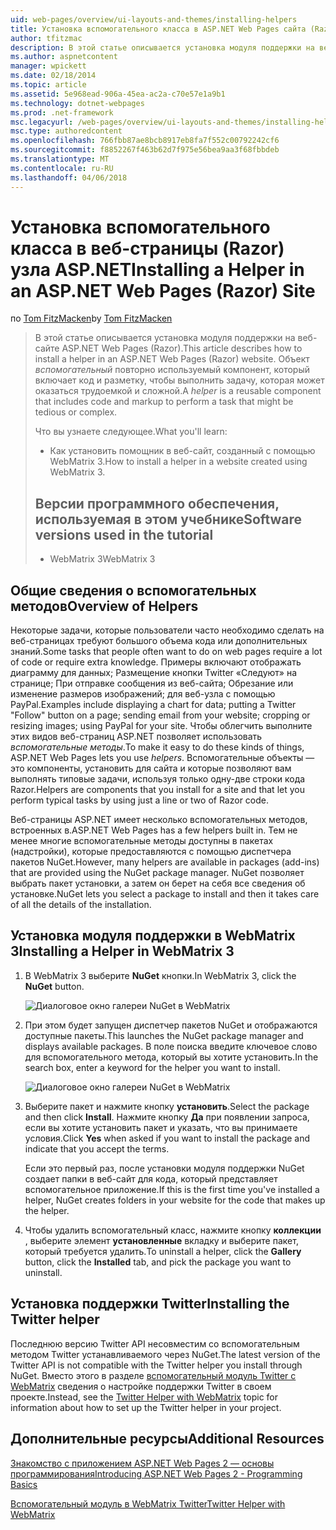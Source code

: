 ```yaml
---
uid: web-pages/overview/ui-layouts-and-themes/installing-helpers
title: Установка вспомогательного класса в ASP.NET Web Pages сайта (Razor) | Документы Microsoft
author: tfitzmac
description: В этой статье описывается установка модуля поддержки на веб-сайте ASP.NET Web Pages (Razor). Вспомогательный объект является компонентом для повторного использования, который включает код и разметку для каждого...
ms.author: aspnetcontent
manager: wpickett
ms.date: 02/18/2014
ms.topic: article
ms.assetid: 5e968ead-906a-45ea-ac2a-c70e57e1a9b1
ms.technology: dotnet-webpages
ms.prod: .net-framework
msc.legacyurl: /web-pages/overview/ui-layouts-and-themes/installing-helpers
msc.type: authoredcontent
ms.openlocfilehash: 766fbb87ae8bcb8917eb8fa7f552c00792242cf6
ms.sourcegitcommit: f8852267f463b62d7f975e56bea9aa3f68fbbdeb
ms.translationtype: MT
ms.contentlocale: ru-RU
ms.lasthandoff: 04/06/2018
---
```

<a name="installing-a-helper-in-an-aspnet-web-pages-razor-site"></a><span data-ttu-id="0613e-104">Установка вспомогательного класса в веб-страницы (Razor) узла ASP.NET</span><span class="sxs-lookup"><span data-stu-id="0613e-104">Installing a Helper in an ASP.NET Web Pages (Razor) Site</span></span>
====================
<span data-ttu-id="0613e-105">по [Tom FitzMacken](https://github.com/tfitzmac)</span><span class="sxs-lookup"><span data-stu-id="0613e-105">by [Tom FitzMacken](https://github.com/tfitzmac)</span></span>

> <span data-ttu-id="0613e-106">В этой статье описывается установка модуля поддержки на веб-сайте ASP.NET Web Pages (Razor).</span><span class="sxs-lookup"><span data-stu-id="0613e-106">This article describes how to install a helper in an ASP.NET Web Pages (Razor) website.</span></span> <span data-ttu-id="0613e-107">Объект *вспомогательный* повторно используемый компонент, который включает код и разметку, чтобы выполнить задачу, которая может оказаться трудоемкой и сложной.</span><span class="sxs-lookup"><span data-stu-id="0613e-107">A *helper* is a reusable component that includes code and markup to perform a task that might be tedious or complex.</span></span>
> 
> <span data-ttu-id="0613e-108">Что вы узнаете следующее.</span><span class="sxs-lookup"><span data-stu-id="0613e-108">What you'll learn:</span></span>
> 
> - <span data-ttu-id="0613e-109">Как установить помощник в веб-сайт, созданный с помощью WebMatrix 3.</span><span class="sxs-lookup"><span data-stu-id="0613e-109">How to install a helper in a website created using WebMatrix 3.</span></span>
>   
> 
> ## <a name="software-versions-used-in-the-tutorial"></a><span data-ttu-id="0613e-110">Версии программного обеспечения, используемая в этом учебнике</span><span class="sxs-lookup"><span data-stu-id="0613e-110">Software versions used in the tutorial</span></span>
> 
> 
> - <span data-ttu-id="0613e-111">WebMatrix 3</span><span class="sxs-lookup"><span data-stu-id="0613e-111">WebMatrix 3</span></span>


## <a name="overview-of-helpers"></a><span data-ttu-id="0613e-112">Общие сведения о вспомогательных методов</span><span class="sxs-lookup"><span data-stu-id="0613e-112">Overview of Helpers</span></span>

<span data-ttu-id="0613e-113">Некоторые задачи, которые пользователи часто необходимо сделать на веб-страницах требуют большого объема кода или дополнительных знаний.</span><span class="sxs-lookup"><span data-stu-id="0613e-113">Some tasks that people often want to do on web pages require a lot of code or require extra knowledge.</span></span> <span data-ttu-id="0613e-114">Примеры включают отображать диаграмму для данных; Размещение кнопки Twitter «Следуют» на странице; При отправке сообщения из веб-сайта; Обрезание или изменение размеров изображений; для веб-узла с помощью PayPal.</span><span class="sxs-lookup"><span data-stu-id="0613e-114">Examples include displaying a chart for data; putting a Twitter "Follow" button on a page; sending email from your website; cropping or resizing images; using PayPal for your site.</span></span> <span data-ttu-id="0613e-115">Чтобы облегчить выполните этих видов веб-страниц ASP.NET позволяет использовать *вспомогательные методы*.</span><span class="sxs-lookup"><span data-stu-id="0613e-115">To make it easy to do these kinds of things, ASP.NET Web Pages lets you use *helpers*.</span></span> <span data-ttu-id="0613e-116">Вспомогательные объекты — это компоненты, установить для сайта и которые позволяют вам выполнять типовые задачи, используя только одну-две строки кода Razor.</span><span class="sxs-lookup"><span data-stu-id="0613e-116">Helpers are components that you install for a site and that let you perform typical tasks by using just a line or two of Razor code.</span></span>

<span data-ttu-id="0613e-117">Веб-страницы ASP.NET имеет несколько вспомогательных методов, встроенных в.</span><span class="sxs-lookup"><span data-stu-id="0613e-117">ASP.NET Web Pages has a few helpers built in.</span></span> <span data-ttu-id="0613e-118">Тем не менее многие вспомогательные методы доступны в пакетах (надстройки), которые предоставляются с помощью диспетчера пакетов NuGet.</span><span class="sxs-lookup"><span data-stu-id="0613e-118">However, many helpers are available in packages (add-ins) that are provided using the NuGet package manager.</span></span> <span data-ttu-id="0613e-119">NuGet позволяет выбрать пакет установки, а затем он берет на себя все сведения об установке.</span><span class="sxs-lookup"><span data-stu-id="0613e-119">NuGet lets you select a package to install and then it takes care of all the details of the installation.</span></span>

## <a name="installing-a-helper-in-webmatrix-3"></a><span data-ttu-id="0613e-120">Установка модуля поддержки в WebMatrix 3</span><span class="sxs-lookup"><span data-stu-id="0613e-120">Installing a Helper in WebMatrix 3</span></span>

1. <span data-ttu-id="0613e-121">В WebMatrix 3 выберите **NuGet** кнопки.</span><span class="sxs-lookup"><span data-stu-id="0613e-121">In WebMatrix 3, click the **NuGet** button.</span></span>

    ![Диалоговое окно галереи NuGet в WebMatrix](installing-helpers/_static/image1.png)
2. <span data-ttu-id="0613e-123">При этом будет запущен диспетчер пакетов NuGet и отображаются доступные пакеты.</span><span class="sxs-lookup"><span data-stu-id="0613e-123">This launches the NuGet package manager and displays available packages.</span></span> <span data-ttu-id="0613e-124">В поле поиска введите ключевое слово для вспомогательного метода, который вы хотите установить.</span><span class="sxs-lookup"><span data-stu-id="0613e-124">In the search box, enter a keyword for the helper you want to install.</span></span>

    ![Диалоговое окно галереи NuGet в WebMatrix](installing-helpers/_static/image2.png)
3. <span data-ttu-id="0613e-126">Выберите пакет и нажмите кнопку **установить**.</span><span class="sxs-lookup"><span data-stu-id="0613e-126">Select the package and then click **Install**.</span></span> <span data-ttu-id="0613e-127">Нажмите кнопку **Да** при появлении запроса, если вы хотите установить пакет и указать, что вы принимаете условия.</span><span class="sxs-lookup"><span data-stu-id="0613e-127">Click **Yes** when asked if you want to install the package and indicate that you accept the terms.</span></span>

     <span data-ttu-id="0613e-128">Если это первый раз, после установки модуля поддержки NuGet создает папки в веб-сайт для кода, который представляет вспомогательное приложение.</span><span class="sxs-lookup"><span data-stu-id="0613e-128">If this is the first time you've installed a helper, NuGet creates folders in your website for the code that makes up the helper.</span></span>
4. <span data-ttu-id="0613e-129">Чтобы удалить вспомогательный класс, нажмите кнопку **коллекции** , выберите элемент **установленные** вкладку и выберите пакет, который требуется удалить.</span><span class="sxs-lookup"><span data-stu-id="0613e-129">To uninstall a helper, click the **Gallery** button, click the **Installed** tab, and pick the package you want to uninstall.</span></span>

## <a name="installing-the-twitter-helper"></a><span data-ttu-id="0613e-130">Установка поддержки Twitter</span><span class="sxs-lookup"><span data-stu-id="0613e-130">Installing the Twitter helper</span></span>

<span data-ttu-id="0613e-131">Последнюю версию Twitter API несовместим со вспомогательным методом Twitter устанавливаемого через NuGet.</span><span class="sxs-lookup"><span data-stu-id="0613e-131">The latest version of the Twitter API is not compatible with the Twitter helper you install through NuGet.</span></span> <span data-ttu-id="0613e-132">Вместо этого в разделе [вспомогательный модуль Twitter с WebMatrix](twitter-helper.md) сведения о настройке поддержки Twitter в своем проекте.</span><span class="sxs-lookup"><span data-stu-id="0613e-132">Instead, see the [Twitter Helper with WebMatrix](twitter-helper.md) topic for information about how to set up the Twitter helper in your project.</span></span>

<a id="Additional_Resources"></a>
## <a name="additional-resources"></a><span data-ttu-id="0613e-133">Дополнительные ресурсы</span><span class="sxs-lookup"><span data-stu-id="0613e-133">Additional Resources</span></span>


[<span data-ttu-id="0613e-134">Знакомство с приложением ASP.NET Web Pages 2 — основы программирования</span><span class="sxs-lookup"><span data-stu-id="0613e-134">Introducing ASP.NET Web Pages 2 - Programming Basics</span></span>](../getting-started/introducing-razor-syntax-c.md)

[<span data-ttu-id="0613e-135">Вспомогательный модуль в WebMatrix Twitter</span><span class="sxs-lookup"><span data-stu-id="0613e-135">Twitter Helper with WebMatrix</span></span>](twitter-helper.md)
